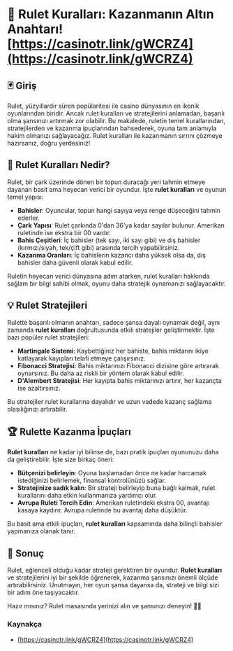 # 🎰 Rulet Kuralları: Kazanmanın Altın Anahtarı! [https://casinotr.link/gWCRZ4](https://casinotr.link/gWCRZ4)

## 🃏 Giriş

Rulet, yüzyıllardır süren popülaritesi ile casino dünyasının en ikonik oyunlarından biridir. Ancak rulet kuralları ve stratejilerini anlamadan, başarılı olma şansınızı artırmak zor olabilir. Bu makalede, ruletin temel kurallarından, stratejilerden ve kazanma ipuçlarından bahsederek, oyuna tam anlamıyla hakim olmanızı sağlayacağız. Rulet kuralları ile kazanmanın sırrını çözmeye hazırsanız, doğru yerdesiniz!

## 🎡 Rulet Kuralları Nedir?

Rulet, bir çark üzerinde dönen bir topun duracağı yeri tahmin etmeye dayanan basit ama heyecan verici bir oyundur. İşte **rulet kuralları** ve oyunun temel yapısı:

- **Bahisler**: Oyuncular, topun hangi sayıya veya renge düşeceğini tahmin ederler.
- **Çark Yapısı**: Rulet çarkında 0'dan 36'ya kadar sayılar bulunur. Amerikan ruletinde ise ekstra bir 00 vardır.
- **Bahis Çeşitleri**: İç bahisler (tek sayı, iki sayı gibi) ve dış bahisler (kırmızı/siyah, tek/çift gibi) arasında tercih yapabilirsiniz.
- **Kazanma Oranları**: İç bahislerin kazancı daha yüksek olsa da, dış bahisler daha güvenli olarak kabul edilir.

Ruletin heyecan verici dünyasına adım atarken, rulet kuralları hakkında sağlam bir bilgi sahibi olmak, oyunu daha stratejik oynamanızı sağlayacaktır.

## 💡 Rulet Stratejileri

Rulette başarılı olmanın anahtarı, sadece şansa dayalı oynamak değil, aynı zamanda **rulet kuralları** doğrultusunda etkili stratejiler geliştirmektir. İşte bazı popüler rulet stratejileri:

- **Martingale Sistemi**: Kaybettiğiniz her bahiste, bahis miktarını ikiye katlayarak kayıpları telafi etmeye çalışırsınız.
- **Fibonacci Stratejisi**: Bahis miktarınızı Fibonacci dizisine göre artırarak oynarsınız. Bu daha az riskli bir yöntem olarak kabul edilir.
- **D'Alembert Stratejisi**: Her kayıpta bahis miktarınızı artırır, her kazançta ise azaltırsınız.

Bu stratejiler rulet kurallarına dayalıdır ve uzun vadede kazanç sağlama olasılığınızı artırabilir.

## 🏆 Rulette Kazanma İpuçları

**Rulet kuralları** ne kadar iyi bilinse de, bazı pratik ipuçları oyununuzu daha da geliştirebilir. İşte size birkaç öneri:

- **Bütçenizi belirleyin**: Oyuna başlamadan önce ne kadar harcamak istediğinizi belirlemek, finansal kontrolünüzü sağlar.
- **Stratejinize sadık kalın**: Bir strateji belirleyip buna bağlı kalmak, rulet kurallarını daha etkin kullanmanıza yardımcı olur.
- **Avrupa Ruleti Tercih Edin**: Amerikan ruletindeki ekstra 00, avantajı kasaya kaydırır. Avrupa ruletinde bu avantaj daha düşüktür.

Bu basit ama etkili ipuçları, **rulet kuralları** kapsamında daha bilinçli bahisler yapmanıza olanak tanır.

## 🎉 Sonuç

Rulet, eğlenceli olduğu kadar strateji gerektiren bir oyundur. **Rulet kuralları** ve stratejilerini iyi bir şekilde öğrenerek, kazanma şansınızı önemli ölçüde artırabilirsiniz. Unutmayın, her oyun şansa dayansa da, strateji ve bilgi sizi bir adım öne taşıyacaktır.

Hazır mısınız? Rulet masasında yerinizi alın ve şansınızı deneyin! 🎲✨

### Kaynakça
- [https://casinotr.link/gWCRZ4](https://casinotr.link/gWCRZ4)
